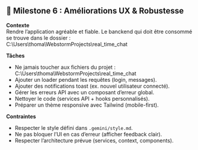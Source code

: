 ## 🎯 Milestone 6 : Améliorations UX & Robustesse
**Contexte**  
Rendre l’application agréable et fiable.
Le banckend qui doit être consommé se trouve dans le dossier : C:\Users\thoma\WebstormProjects\real_time_chat


**Tâches**
- Ne jamais toucher aux fichiers du projet : C:\Users\thoma\WebstormProjects\real_time_chat
- Ajouter un loader pendant les requêtes (login, messages).
- Ajouter des notifications toast (ex. nouvel utilisateur connecté).
- Gérer les erreurs API avec un composant d’erreur global.
- Nettoyer le code (services API + hooks personnalisés).
- Préparer un thème responsive avec Tailwind (mobile-first).

**Contraintes**
- Respecter le style défini dans `.gemini/style.md`.
- Ne pas bloquer l’UI en cas d’erreur (afficher feedback clair).
- Respecter l’architecture prévue (services, context, components).